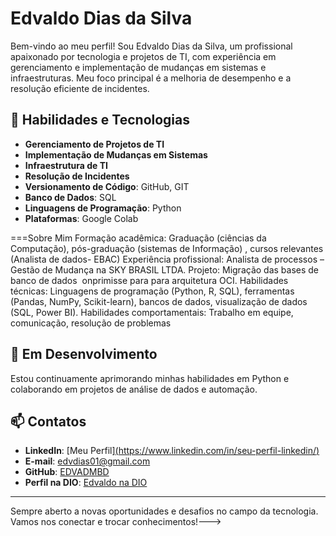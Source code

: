 # Edvaldo Dias da Silva

Bem-vindo ao meu perfil! Sou Edvaldo Dias da Silva, um profissional apaixonado por tecnologia e projetos de TI, com experiência em gerenciamento e implementação de mudanças em sistemas e infraestruturas. Meu foco principal é a melhoria de desempenho e a resolução eficiente de incidentes.

## 🚀 Habilidades e Tecnologias

- **Gerenciamento de Projetos de TI**
- **Implementação de Mudanças em Sistemas**
- **Infraestrutura de TI**
- **Resolução de Incidentes**
- **Versionamento de Código**: GitHub, GIT
- **Banco de Dados**: SQL
- **Linguagens de Programação**: Python
- **Plataformas**: Google Colab

===Sobre Mim
Formação      acadêmica: Graduação (ciências da Computação), pós-graduação (sistemas      de Informação) , cursos relevantes (Analista de dados- EBAC)
Experiência      profissional: Analista de      processos – Gestão de Mudança na SKY BRASIL LTDA. Projeto: Migração das bases de banco de dados  onprimisse para para arquitetura OCI.
Habilidades      técnicas: Linguagens de programação (Python, R, SQL), ferramentas      (Pandas, NumPy, Scikit-learn), bancos de dados, visualização de dados (SQL,      Power BI).
Habilidades comportamentais: Trabalho em equipe, comunicação, resolução de problemas



## 🌱 Em Desenvolvimento

Estou continuamente aprimorando minhas habilidades em Python e colaborando em projetos de análise de dados e automação.

## 📫 Contatos

- **LinkedIn**: [Meu Perfil][(https://www.linkedin.com/in/seu-perfil-linkedin/)](https://www.linkedin.com/in/edvaldo-dias-da-silva-5b763423/)
- **E-mail**: edvdias01@gmail.com
- **GitHub**: [EDVADMBD](https://github.com/EDVADMBD)
- **Perfil na DIO**: [Edvaldo na DIO](https://web.dio.me/users/edvdias01?tab=achievements)

---

Sempre aberto a novas oportunidades e desafios no campo da tecnologia. Vamos nos conectar e trocar conhecimentos!--->

